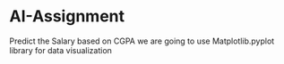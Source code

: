 # AI-Assignment
Predict the Salary based on CGPA
we are going to use Matplotlib.pyplot library for data visualization
